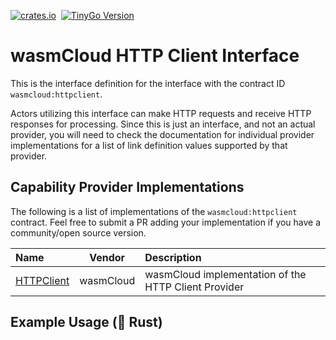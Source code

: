 [![crates.io](https://img.shields.io/crates/v/wasmcloud-interface-httpclient.svg)](https://crates.io/crates/wasmcloud-interface-httpclient)&nbsp;
[![TinyGo Version](https://img.shields.io/github/go-mod/go-version/wasmcloud/interfaces?label=TinyGo&filename=httpclient%2Ftinygo%2Fgo.mod)](https://pkg.go.dev/github.com/wasmcloud/interfaces/httpclient/tinygo)
# wasmCloud HTTP Client Interface
This is the interface definition for the interface with the contract ID `wasmcloud:httpclient`.

Actors utilizing this interface can make HTTP requests and receive HTTP responses for processing. Since this is just an interface, and not an actual provider, you will need to check the documentation for individual provider implementations for a list of link definition values supported by that provider.

## Capability Provider Implementations
The following is a list of implementations of the `wasmcloud:httpclient` contract. Feel free to submit a PR adding your implementation if you have a community/open source version.

| Name | Vendor | Description |
| :--- | :---: | :--- |
| [HTTPClient](https://github.com/wasmCloud/capability-providers/tree/main/httpclient) | wasmCloud | wasmCloud implementation of the HTTP Client Provider

## Example Usage (🦀 Rust)


